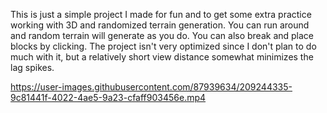 This is just a simple project I made for fun and to get some extra practice working with 3D and randomized terrain generation. You can run around and random terrain will generate as you do. You can also break and place blocks by clicking. The project isn't very optimized since I don't plan to do much with it, but a relatively short view distance somewhat minimizes the lag spikes.

https://user-images.githubusercontent.com/87939634/209244335-9c81441f-4022-4ae5-9a23-cfaff903456e.mp4
